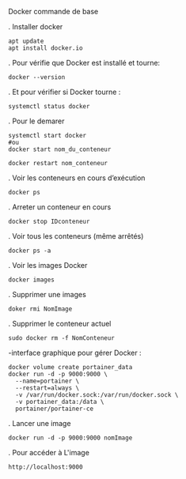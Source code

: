 Docker commande de base

. Installer docker
```
apt update
apt install docker.io
```
. Pour vérifie que Docker est installé et tourne:
```
docker --version
```
. Et pour vérifier si Docker tourne :
```
systemctl status docker
```
. Pour le demarer
```
systemctl start docker
#ou
docker start nom_du_conteneur

```
```
docker restart nom_conteneur
```
. Voir les conteneurs en cours d’exécution
```
docker ps
```
. Arreter un conteneur en cours
```
docker stop IDconteneur
```
. Voir tous les conteneurs (même arrêtés)
```
docker ps -a

```
. Voir les images Docker
```
docker images
```
. Supprimer une images
```
doker rmi NomImage
```
. Supprimer le conteneur actuel
```
sudo docker rm -f NomConteneur
```
-interface graphique pour gérer Docker :
```
docker volume create portainer_data
docker run -d -p 9000:9000 \
  --name=portainer \
  --restart=always \
  -v /var/run/docker.sock:/var/run/docker.sock \
  -v portainer_data:/data \
  portainer/portainer-ce
```
. Lancer une image
```
docker run -d -p 9000:9000 nomImage

```
 . Pour accéder à L'image
 ```
 http://localhost:9000
```




